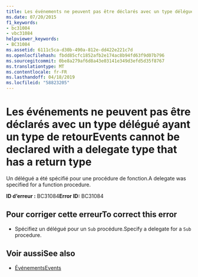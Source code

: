 ```yaml
---
title: Les événements ne peuvent pas être déclarés avec un type délégué ayant un type de retour
ms.date: 07/20/2015
f1_keywords:
- bc31084
- vbc31084
helpviewer_keywords:
- BC31084
ms.assetid: 6111c5ca-d30b-490a-812e-dd422e221c7d
ms.openlocfilehash: fbdd85cfc1852afb2e174ac8b94fd63f9d07b796
ms.sourcegitcommit: 0be8a279af6d8a43e03141e349d3efd5d35f8767
ms.translationtype: MT
ms.contentlocale: fr-FR
ms.lasthandoff: 04/18/2019
ms.locfileid: "58823205"
---
```

# <a name="events-cannot-be-declared-with-a-delegate-type-that-has-a-return-type"></a><span data-ttu-id="5cf69-102">Les événements ne peuvent pas être déclarés avec un type délégué ayant un type de retour</span><span class="sxs-lookup"><span data-stu-id="5cf69-102">Events cannot be declared with a delegate type that has a return type</span></span>
<span data-ttu-id="5cf69-103">Un délégué a été spécifié pour une procédure de fonction.</span><span class="sxs-lookup"><span data-stu-id="5cf69-103">A delegate was specified for a function procedure.</span></span>  
  
 <span data-ttu-id="5cf69-104">**ID d’erreur :** BC31084</span><span class="sxs-lookup"><span data-stu-id="5cf69-104">**Error ID:** BC31084</span></span>  
  
## <a name="to-correct-this-error"></a><span data-ttu-id="5cf69-105">Pour corriger cette erreur</span><span class="sxs-lookup"><span data-stu-id="5cf69-105">To correct this error</span></span>  
  
-   <span data-ttu-id="5cf69-106">Spécifiez un délégué pour un `Sub` procédure.</span><span class="sxs-lookup"><span data-stu-id="5cf69-106">Specify a delegate for a `Sub` procedure.</span></span>  
  
## <a name="see-also"></a><span data-ttu-id="5cf69-107">Voir aussi</span><span class="sxs-lookup"><span data-stu-id="5cf69-107">See also</span></span>

- [<span data-ttu-id="5cf69-108">Événements</span><span class="sxs-lookup"><span data-stu-id="5cf69-108">Events</span></span>](../../../visual-basic/programming-guide/language-features/events/index.md)
